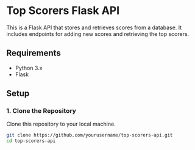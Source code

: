# Top Scorers Flask API

This is a Flask API that stores and retrieves scores from a database. It includes endpoints for adding new scores and retrieving the top scorers.

## Requirements

- Python 3.x
- Flask

## Setup

### 1. Clone the Repository
Clone this repository to your local machine.

```bash
git clone https://github.com/yourusername/top-scorers-api.git
cd top-scorers-api
